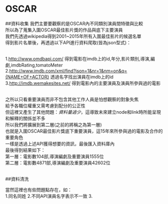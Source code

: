 # OSCAR
##資料收集
我們主要要觀察的是OSCAR內不同類別演員間特徵與比較</br>
所以為了蒐集入圍OSCAR最佳影片獎的作品與底下主要演員</br>
我們先透過wikipedia得到2001~2015年所有入圍最佳影片的候選名單</br>
得到影片名單後，再透過以下API進行資料爬取(皆為json型式)：</br></br>

1.http://www.omdbapi.com/ 得到電影在imdb上的id,年分,影片類別,導演,編劇,imdbRating,tomatoMeter</br>
2.http://www.imdb.com/xml/find?json=1&nr=1&nm=on&q={NAME+OF+ACTOR} 透過名字找出演員在imdb上的id</br>
3.http://imdb.wemakesites.net/ 得到電影內的主要演員及演員所參與過的電影</br></br>

之所以只看重要演員而非不包含其他工作人員是怕想觀察的對象失焦</br>
給予各職位權重又需考慮到配分的公正性</br>
但這裡又產生了其他問題：*資料量過少*，這導致未來建立node和link時所能呈現和解釋的關係並不多</br>
所以我們將擴展到第二層(之前的將稱之為第一層)</br>
也就是入圍OSCAR最佳影片獎底下重要演員，這15年來所參與過的電影及合作的重要角色</br>
一樣是透過上述API獲得想要的資訊，最後匯入資料庫內</br>
最後得到結果如下：</br>
第一層：電影數104部,導演編劇及重要演員1555位</br>
第二層：電影數4871部,導演編劇及重要演員42602位</br></br>

##資料清洗

當然這裡也有些問題點存在，如：</br>
1.同名同姓
2.不同API演員名字表示不一致
3.

